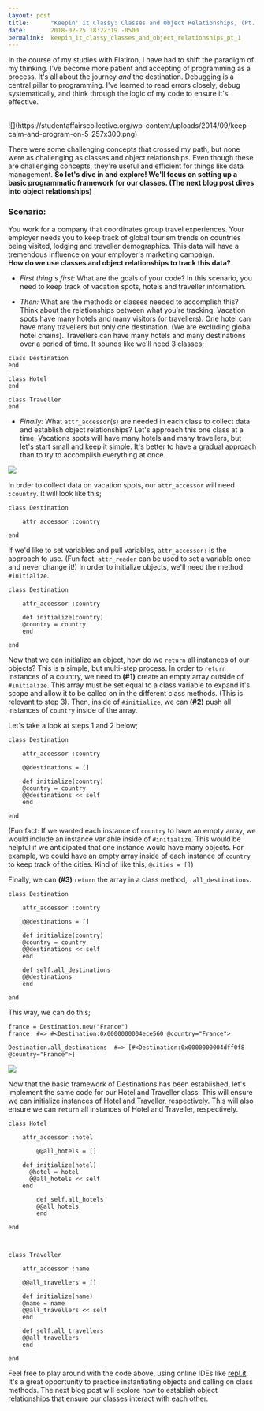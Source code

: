 ```yaml
---
layout: post
title:      "Keepin' it Classy: Classes and Object Relationships, (Pt. 1)"
date:       2018-02-25 18:22:19 -0500
permalink:  keepin_it_classy_classes_and_object_relationships_pt_1
---
```



**I**n the course of my studies with Flatiron, I have had to shift the paradigm of my thinking. I've become more patient and accepting of programming as a process. It's all about the journey *and* the destination. Debugging is a central pillar to programming. I've learned to read errors closely, debug systematically, and think through the logic of my code to ensure it's effective.

<br>
![](https://studentaffairscollective.org/wp-content/uploads/2014/09/keep-calm-and-program-on-5-257x300.png)</br>

There were some challenging concepts that crossed my path, but none were as challenging as classes and object relationships. Even though these are challenging concepts, they're useful and efficient for things like data management. **So let's dive in and explore! We'll focus on setting up a basic programmatic framework for our classes. (The next blog post dives into object relationships)**

### Scenario:

You work for a company that coordinates group travel experiences. Your employer needs you to keep track of global tourism trends on countries being visited, lodging and traveller demographics. This data will have a tremendous influence on your employer's marketing campaign. 
<br>**How do we use classes and object relationships to track this data?**</br>

* *First thing's first:* What are the goals of your code? In this scenario, you need to keep track of vacation spots, hotels and traveller information. 

* *Then:* What are the methods or classes needed to accomplish this? Think about the relationships between what you're tracking. Vacation spots have many hotels and many visitors (or travellers). One hotel can have many travellers but only one destination. (We are excluding global hotel chains). Travellers can have many hotels and many destinations over a period of time. It sounds like we'll need 3 classes;

```
class Destination 
end 

class Hotel
end 

class Traveller 
end 
```


* *Finally:* What `attr_accessor`(s) are needed in each class to collect data and establish object relationships? Let's approach this one class at a time. Vacations spots will have many hotels and many travellers, but let's start small and keep it simple. It's better to have a gradual approach than to try to accomplish everything at once. 

![](http://www.nb-coaching.com/v2/wp-content/uploads/2014/08/think-big-start-small-300x224.jpg)
 
 
In order to collect data on vacation spots, our `attr_accessor` will need `:country`. It will look like this;

```
class Destination

    attr_accessor :country 

end
```

If we'd like to set variables and pull variables, `attr_accessor:` is the approach to use. (Fun fact: `attr_reader` can be used to set a variable once and never change it!) In order to initialize objects, we'll need the method `#initialize`. 

```
class Destination 

    attr_accessor :country 

    def initialize(country)
    @country = country
    end

end 
```

Now that we can initialize an object, how do we `return` all instances of our objects? This is a simple, but multi-step process. In order to `return` instances of a country, we need to **(#1)** create an empty array outside of `#initialize`. This array must be set equal to a class variable to expand it's scope and allow it to be called on in the different class methods. (This is relevant to step 3). Then, inside of `#initialize`, we can **(#2)** push all instances of `country` inside of the array.

Let's take a look at steps 1 and 2 below;

```
class Destination

    attr_accessor :country 

    @@destinations = []

    def initialize(country)
    @country = country
    @@destinations << self
    end

end
```

(Fun fact: If we wanted each instance of `country` to have an empty array, we would include an instance variable inside of `#initialize`. This would be helpful if we anticipated that one instance would have many objects. For example, we could have an empty array inside of each instance of `country` to keep track of the cities. Kind of like this; `@cities = []`)

Finally, we can **(#3)** `return` the array in a class method, `.all_destinations`.

```
class Destination

    attr_accessor :country 

    @@destinations = []

    def initialize(country)
    @country = country
    @@destinations << self
    end

    def self.all_destinations
    @@destinations
    end

end
```

This way, we can do this;

```
france = Destination.new("France")
france  #=> #<Destination:0x0000000004ece560 @country="France">

Destination.all_destinations  #=> [#<Destination:0x0000000004dff0f8 @country="France">]

```


![](https://thumbs.dreamstime.com/t/woman-climbing-mountain-holding-ladder-to-get-red-flag-top-background-blue-sky-vector-flat-design-67928537.jpg)

Now that the basic framework of Destinations  has been established, let's implement the same code for our Hotel and Traveller class. This will ensure we can initialize instances of Hotel and Traveller, respectively. This will also ensure we can `return` all instances of Hotel and Traveller, respectively.

```
class Hotel

    attr_accessor :hotel

		@@all_hotels = []

    def initialize(hotel)
      @hotel = hotel
      @@all_hotels << self
    end
		
		def self.all_hotels
		@@all_hotels
		end

end



class Traveller

    attr_accessor :name

    @@all_travellers = []

    def initialize(name)
    @name = name
    @@all_travellers << self
    end 

    def self.all_travellers
    @@all_travellers
    end

end
```

Feel free to play around with the code above, using online IDEs like [repl.it](https://repl.it/repls). It's a great opportunity to practice instantiating objects and calling on class methods. The next blog post will explore how to establish object relationships that ensure our classes interact with each other.









